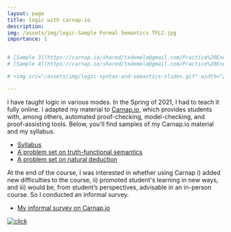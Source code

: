 ```yaml
---
layout: page
title: logic with carnap.io
description: 
img: /assets/img/logic-Sample Formal Semantics TFL2.jpg
importance: 1


# [Sample 3](https://carnap.io/shared/txdemelo@gmail.com/Practice%20Exercise%20Slides%20FOL%20Semantic%20Concepts.md)
# [Sample 4](https://carnap.io/shared/txdemelo@gmail.com/Practice%20Exercise%20Slides%20Week%202.md)

# <img src="/assets/img/logic-syntax-and-semantics-slides.gif" width="250px" style="float:right;padding-left:25px" alt="Click to see PDF: syntax-to-semantics" title="Click to see PDF: syntax-to-semantics"/>

---
```




I have taught logic in various modes. In the Spring of 2021, I had to teach it fully online. I adapted my material to [Carnap.io](https://carnap.io/), which provides students with, among others, automated proof-checking, model-checking, and proof-assisting tools. Below, you'll find samples of my Carnap.io material and my syllabus.  



- [Syllabus](/assets/pdf/Syllabus-logic.pdf)
- [A problem set on truth-functional semantics](/assets/embedded/logiccarnapsample1)
- [A problem set on natural deduction](https://carnap.io/shared/txdemelo@gmail.com/Problem%20Set%205.md)

At the end of the course, I was interested in whether using Carnap i) added new difficulties to the course, ii) promoted student's learning in new ways, and iii) would be, from student’s perspectives, advisable in an in-person course. So I conducted an informal survey. 

- [My informal survey on Carnap.io](/assets/pdf/Carnap-survey.pdf)


<div class="row">
    <div class="col-sm mt-3 mt-md-0">
         <a href="/assets/pdf/logic-syntax-and-semantics-slides.pdf"> 
         <img class="img-fluid rounded z-depth-1" src="{{ '/assets/img/logic-syntax-and-semantics-slides3.gif' | relative_url }}" alt="click" title="Click to see PDF: sample slides on syntax and semantics of TFL"/>
         </a>
    </div>
    <div class="col-sm mt-3 mt-md-0">
        <a href="https://carnap.io/shared/txdemelo@gmail.com/Problem%20Set%205.md"> 
        <img class="img-fluid rounded z-depth-1" src="{{ '/assets/img/logic-carnap-final-both-editor-result.png' | relative_url }}" alt="" title="Click to see problem set on natural deduction"/>
        </a>
    </div>
    <div class="col-sm mt-3 mt-md-0">
        <a href="/assets/pdf/Carnap-survey.pdf"> 
        <img class="img-fluid rounded z-depth-1" src="{{ '/assets/img/logic-survey-thumbnail.png' | relative_url }}" alt="" title="Click to see survey on Carnap.io"/>
        </a>
    </div>
</div>
<div class="caption"> 
</div>
